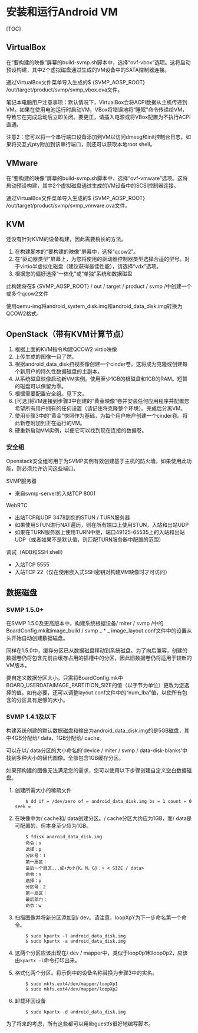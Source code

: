 # 安装和运行Android VM

[TOC]

## VirtualBox

在“要构建的映像”屏幕的build-svmp.sh脚本中，选择“ovf-vbox”选项。这将启动预设构建，其中2个虚拟磁盘通过生成的VM设备中的SATA控制器连接。

通过VirtualBox文件菜单导入生成的$ {SVMP_AOSP_ROOT} /out/target/product/svmp/svmp_vbox.ova文件。

笔记本电脑用户注意事项：默认情况下，VirtualBox会将ACPI数据从主机传递到VM。如果在使用电池运行时启动VM，VBox将错误地将“睡眠”命令传递给VM，导致它在完成启动后立即关闭。要更正，请插入电源或将VBox配置为不执行ACPI直通。

注意2：您可以将一个串行端口设备添加到VM以访问dmesg和init控制台日志。如果将交互式pty附加到该串行端口，则还可以获取本地root shell。

## VMware

在“要构建的映像”屏幕的build-svmp.sh脚本中，选择“ovf-vmware”选项。这将启动预设构建，其中2个虚拟磁盘通过生成的VM设备中的SCSI控制器连接。

通过VirtualBox文件菜单导入生成的$ {SVMP_AOSP_ROOT} /out/target/product/svmp/svmp_vmware.ova文件。

## KVM

还没有针对KVM的设备构建，因此需要稍长的方法。

1. 在构建脚本的“要构建的映像”屏幕中，选择“qcow2”。
2. 在“驱动器类型”屏幕上，为您将使用的驱动器控制器类型选择合适的型号。对于virtio半虚拟化磁盘（建议获得最佳性能），请选择“vdx”选项。
3. 根据您的偏好选择“一体化”或“单独”系统和数据磁盘

此构建将在$ {SVMP_AOSP_ROOT} / out / target / product / svmp /中创建一个或多个qcow2文件

使用qemu-img将android_system_disk.img和android_data_disk.img转换为QCOW2格式。

## OpenStack（带有KVM计算节点）

1. 根据上面的KVM指令构建QCOW2 virtio映像
2. 上传生成的图像一目了然。
3. 根据android_data_disk扫视图像创建一个cinder卷。这将成为克隆或创建每个新用户的持久性数据磁盘的主副本。
4. 从系统磁盘映像启动新VM实例。使用至少1GB的根磁盘和1GB的RAM。短暂的磁盘可以保留为零。
5. 根据需要配置安全组。见下文。
6. [可选]将VM连接到步骤3中创建的“黄金映像”卷并安装任何应用程序并配置您希望所有用户拥有的任何设置（请记住将克隆整个环境）。完成后分离VM。
7. 使用步骤3中的“黄金”快照作为基础，为每个用户帐户创建一个cinder卷。将此新卷附加到正在运行的VM。
8. 硬重新启动VM实例，以便它可以找到现在连接的数据卷。

### 安全组

Openstack安全组可用于为SVMP实例有效创建基于主机的防火墙。如果使用此功能，则必须允许访问这些端口。

SVMP服务器

- 来自svmp-server的入站TCP 8001

WebRTC

- 出站TCP和UDP 3478到您的STUN / TURN服务器
- 如果使用STUN进行NAT遍历，则在所有端口上使用STUN，入站和出站UDP
- 如果在TURN服务器上使用TURN中继，端口49125-65535上的入站和出站UDP（或者如果不是默认值，则匹配TURN服务器中配置的范围）

调试（ADB和SSH shell）

- 入站TCP 5555
- 入站TCP 22（仅在使用嵌入式SSH密钥对构建VM映像时才可访问）

## 数据磁盘

### SVMP 1.5.0+

在SVMP 1.5.0及更高版本中，构建系统根据设备/ miter / svmp /中的BoardConfig.mk和image_build / svmp _ * _ image_layout.conf文件中的设置从头开始自动创建数据磁盘。

同样在1.5.0中，缓存分区已从数据磁盘移动到系统磁盘。为了向后兼容，创建的数据卷仍将包含先前由缓存占用的插槽中的分区，因此旧数据卷仍将适用于较新的VM版本。

要自定义数据分区大小，只需将BoardConfig.mk中BOARD_USERDATAIMAGE_PARTITION_SIZE的值（以字节为单位）更改为您选择的值。如有必要，还可以调整layout.conf文件中的“num_lba”值，以使所有包含的分区具有足够的大小。

### SVMP 1.4.1及以下

构建系统创建的默认数据磁盘和输出为android_data_disk.img的是5GB磁盘，其中4GB分配给/ data，1GB分配给/ cache。

可以在以/ data分区的大小命名的'device / miter / svmp / data-disk-blanks'中找到多种大小的替代图像。全部包含1GB缓存分区。

如果预构建的图像无法满足您的需求，您可以使用以下步骤创建自定义空白数据磁盘。

1. 创建所需大小的稀疏文件

   ```
       $ dd if = /dev/zero of = android_data_disk.img bs = 1 count = 0 seek =  
   ```

2. 在映像中为/ cache和/ data创建分区。/ cache分区大约应为1GB，而/ data是可配置的，但本身至少应为1GB。

   ```
       $ fdisk android_data_disk.img 
       命令：n 
       选择：p 
       分区号：1 
       第一扇区：
       最后一个扇区...或+大小{K，M，G}：+ < SIZE / data> 
       命令：n 
       选择：p 
       分区号：2 
       第一扇区：
       最后部门： 
       命令：w  
   ```

3. 扫描图像并将新分区添加到/ dev。请注意，loopXpY为下一步命名第一个命令。

   ```
       $ sudo kpartx -l android_data_disk.img 
       $ sudo kpartx -a android_data_disk.img  
   ```

4. 这两个分区应该出现在/ dev / mapper中，类似于loop0p1和loop0p2，应该由`kpartx -l`命令打印出来。

5. 格式化两个分区。将示例中的设备名称替换为步骤3中的实名。

   ```
       $ sudo mkfs.ext4/dev/mapper/loopXp1 
       $ sudo mkfs.ext4/dev/mapper/loopXp2  
   ```

6. 卸载环回设备

   ```
       $ sudo kpartx -d android_data_disk.img  
   ```

为了将来的考虑，所有这些都可以用libguestfs很好地编写脚本。